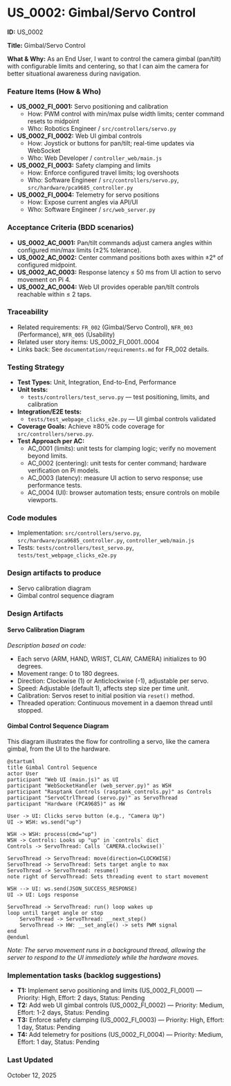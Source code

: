 # US_0002: Gimbal/Servo Control

**ID:** US_0002

**Title:** Gimbal/Servo Control

**What & Why:**
As an End User, I want to control the camera gimbal (pan/tilt) with configurable limits and centering, so that I can aim the camera for better situational awareness during navigation.

### Feature Items (How & Who)
- **US_0002_FI_0001:** Servo positioning and calibration
  - How: PWM control with min/max pulse width limits; center command resets to midpoint
  - Who: Robotics Engineer / `src/controllers/servo.py`
- **US_0002_FI_0002:** Web UI gimbal controls
  - How: Joystick or buttons for pan/tilt; real-time updates via WebSocket
  - Who: Web Developer / `controller_web/main.js`
- **US_0002_FI_0003:** Safety clamping and limits
  - How: Enforce configured travel limits; log overshoots
  - Who: Software Engineer / `src/controllers/servo.py`, `src/hardware/pca9685_controller.py`
- **US_0002_FI_0004:** Telemetry for servo positions
  - How: Expose current angles via API/UI
  - Who: Software Engineer / `src/web_server.py`

### Acceptance Criteria (BDD scenarios)
- **US_0002_AC_0001:** Pan/tilt commands adjust camera angles within configured min/max limits (±2% tolerance).
- **US_0002_AC_0002:** Center command positions both axes within ±2° of configured midpoint.
- **US_0002_AC_0003:** Response latency ≤ 50 ms from UI action to servo movement on Pi 4.
- **US_0002_AC_0004:** Web UI provides operable pan/tilt controls reachable within ≤ 2 taps.

### Traceability
- Related requirements: `FR_002` (Gimbal/Servo Control), `NFR_003` (Performance), `NFR_005` (Usability)
- Related user story items: US_0002_FI_0001..0004
- Links back: See `documentation/requirements.md` for FR_002 details.

### Testing Strategy
- **Test Types:** Unit, Integration, End-to-End, Performance
- **Unit tests:**
  - `tests/controllers/test_servo.py` — test positioning, limits, and calibration
- **Integration/E2E tests:**
  - `tests/test_webpage_clicks_e2e.py` — UI gimbal controls validated
- **Coverage Goals:** Achieve ≥80% code coverage for `src/controllers/servo.py`.
- **Test Approach per AC:**
  - AC_0001 (limits): unit tests for clamping logic; verify no movement beyond limits.
  - AC_0002 (centering): unit tests for center command; hardware verification on Pi models.
  - AC_0003 (latency): measure UI action to servo response; use performance tests.
  - AC_0004 (UI): browser automation tests; ensure controls on mobile viewports.

### Code modules
- Implementation: `src/controllers/servo.py`, `src/hardware/pca9685_controller.py`, `controller_web/main.js`
- Tests: `tests/controllers/test_servo.py`, `tests/test_webpage_clicks_e2e.py`

### Design artifacts to produce
- Servo calibration diagram
- Gimbal control sequence diagram

### Design Artifacts

#### Servo Calibration Diagram
*Description based on code:*
- Each servo (ARM, HAND, WRIST, CLAW, CAMERA) initializes to 90 degrees.
- Movement range: 0 to 180 degrees.
- Direction: Clockwise (1) or Anticlockwise (-1), adjustable per servo.
- Speed: Adjustable (default 1), affects step size per time unit.
- Calibration: Servos reset to initial position via `reset()` method.
- Threaded operation: Continuous movement in a daemon thread until stopped.

#### Gimbal Control Sequence Diagram
This diagram illustrates the flow for controlling a servo, like the camera gimbal, from the UI to the hardware.

```plantuml
@startuml
title Gimbal Control Sequence
actor User
participant "Web UI (main.js)" as UI
participant "WebSocketHandler (web_server.py)" as WSH
participant "Rasptank Controls (rasptank_controls.py)" as Controls
participant "ServoCtrlThread (servo.py)" as ServoThread
participant "Hardware (PCA9685)" as HW

User -> UI: Clicks servo button (e.g., "Camera Up")
UI -> WSH: ws.send("up")

WSH -> WSH: process(cmd="up")
WSH -> Controls: Looks up "up" in `controls` dict
Controls -> ServoThread: Calls `CAMERA.clockwise()`

ServoThread -> ServoThread: move(direction=CLOCKWISE)
ServoThread -> ServoThread: Sets target angle to max
ServoThread -> ServoThread: resume()
note right of ServoThread: Sets threading event to start movement

WSH --> UI: ws.send(JSON_SUCCESS_RESPONSE)
UI -> UI: Logs response

ServoThread -> ServoThread: run() loop wakes up
loop until target angle or stop
    ServoThread -> ServoThread: __next_step()
    ServoThread -> HW: __set_angle() -> sets PWM signal
end
@enduml
```

*Note: The servo movement runs in a background thread, allowing the server to respond to the UI immediately while the hardware moves.*

### Implementation tasks (backlog suggestions)
- **T1:** Implement servo positioning and limits (US_0002_FI_0001) — Priority: High, Effort: 2 days, Status: Pending
- **T2:** Add web UI gimbal controls (US_0002_FI_0002) — Priority: Medium, Effort: 1-2 days, Status: Pending
- **T3:** Enforce safety clamping (US_0002_FI_0003) — Priority: High, Effort: 1 day, Status: Pending
- **T4:** Add telemetry for positions (US_0002_FI_0004) — Priority: Medium, Effort: 1 day, Status: Pending

### Last Updated
October 12, 2025
